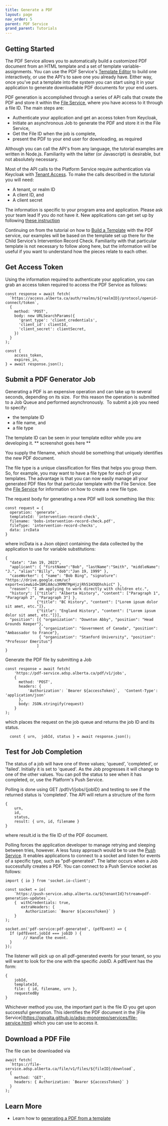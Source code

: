```yaml
---
title: Generate a PDF
layout: page
nav_order: 5
parent: PDF Service
grand_parent: Tutorials
---
```


## Getting Started

The PDF Service allows you to automatically build a customized PDF document from an HTML template and a set of template variable-assignments. You can use the PDF Service's [Template Editor](https://adsp.alberta.ca) to build one interactively, or use the API's to save one you already have. Either way, once you've put a template into the system you can start using it in your application to generate downloadable PDF documents for your end users.

PDF generation is accomplished through a series of API calls that create the PDF and store it within the [File Service](https://govalta.github.io/adsp-monorepo/services/file-service.html), where you have access to it through a file ID. The main steps are:

- Authenticate your application and get an access token from Keycloak,
- Initiate an asynchronous Job to generate the PDF and store it in the File Service,
- Get the File ID when the job is complete,
- present the PDF to your end user for downloading, as required

Although you can call the API's from any language, the tutorial examples are written in Node.js. Familiarity with the latter (or Javascript) is desirable, but not absolutely necessary.

Most of the API calls to the Platform Service require authentication via Keycloak with [Tenant Access](https://govalta.github.io/adsp-monorepo/services/tenant-service.html). To make the calls described in the tutorial you will need:

- A tenant, or realm ID
- A client ID, and
- A client secret

The information is specific to your program area and application. Please ask your team lead If you do not have it. New applications can get set up by following [these instruction](https://govalta.github.io/adsp-monorepo/getting-started.html)

Continuing on from the tutorial on how to [Build a Template](https://govalta.github.io/adsp-monorepo/tutorials/building-a-template.md) with the PDF service, our examples will be based on the template set up there for the Child Service's Intervention Record Check. Familiarity with that particular template is not necessary to follow along here, but the information will be useful if you want to understand how the pieces relate to each other.

## Get Access Token

Using the information required to authenticate your application, you can grab an access token required to access the PDF Service as follows:

```
const response = await fetch(
  `https://access.alberta.ca/auth/realms/${realmID}/protocol/openid-connect/token`,
  {
    method: 'POST',
    body: new URLSearchParams({
      'grant_type': 'client_credentials',
      'client_id': clientId,
      'client_secret': clientSecret,
    })
  }
);

const {
    access_token,
    expires_in,
} = await response.json();
```

## Submit a PDF Generator Job

Generating a PDF is an expensive operation and can take up to several seconds, depending on its size.  For this reason the operation is submitted to a Job Queue and performed asynchronously.  To submit a job you need to specify:

- the template ID
- a file name, and
- a file type

The template ID can be seen in your template editor while you are developing it.
** screenshot goes here **

You supply the filename, which should be something that uniquely identifies the new PDF document.

The file type is a unique classification for files that helps you group them. So, for example, you may want to have a file type for each of your templates. The advantage is that you can now easily manage all your generated PDF files for that particular template with the File Service. See the [File Service](https://govalta.github.io/adsp-monorepo/services/file-service.html) for information on how to create a new file type.

The request body for generating a new PDF will look something like this:

```
const request = {
  operation: 'generate',
  templateId: 'intervention-record-check',
  filename: 'bobs-intervention-record-check.pdf',
  fileType: 'intervention-record-checks',
  data: ircData
}
```

where ircData is a Json object containing the data collected by the application to use for variable substitutions:

```
{
  "date": "Jan 19, 2023",
  "applicant": { "firstName":"Bob", "lastName":"Smith", "middleName": "J.", "alias":"Billy", "dob":"Jan 19, 1999" },
  "caseWorker": { "name": "Bob Bing", "signature": "https://drive.google.com/uc?export=view&id=1BRi8Acu3RMNTMpHjzjRh51H3QDhshicC" },
  "reason": "I am applying to work directly with children etc.",
  "history": [{"title": "Alberta History", "content": ["Paragraph 1", "Paragraph 2", "Paragraph 3"] },
              {"title": "BC History", "content": ["Lorem ipsum dolor sit amet, etc."]},
              {"title": "England History", "content": ["Lorem ipsum dolor sit amet, etc."]}],
  "position": [{ "organization": "Downton Abby", "position": "Head Grounds Keeper"},
               { "organization": "Government of Canada", "position": "Ambassador to France"},
               { "organization": "Stanford University", "position": "Professor Emeritus"}
              ]
}
```

Generate the PDF file by submitting a Job

```
const response = await fetch(
    'https://pdf-service.adsp.alberta.ca/pdf/v1/jobs',
    {
      method: 'POST',
      headers: {
          'Authorization': `Bearer ${accessToken}`,  'Content-Type': 'application/json'
      },
      body: JSON.stringify(request)
    }
);
```

which places the request on the job queue and returns the job ID and its status.

```
  const { urn,  jobId, status } = await response.json();
```

## Test for Job Completion

The status of a job will have one of three values; 'queued', 'completed', or 'failed'. Initially it is set to 'queued'. As the Job progresses it will change to one of the other values. You can poll the status to see when it has completed, or, use the Platform's Push Service.

Polling is done using GET /pdf/v1/jobs/{jobID} and testing to see if the returned status is 'completed'. The API will return a structure of the form

```
{
    urn,
    id,
    status,
    result: { urn, id, filename }
}
```

where result.id is the file ID of the PDF document.

Polling forces the application developer to manage retrying and sleeping between tries, however. A less fussy approach would be to use the [Push Service](https://govalta.github.io/adsp-monorepo/services/push-service.html). It enables applications to connect to a socket and listen for events of a specific type, such as "pdf-generated". The latter occurs when a Job successfully creates a PDF. You can connect to a Push Service socket as follows:

```
import { io } from 'socket.io-client';

const socket = io(
    `https://push-service.adsp.alberta.ca/${tenantId}?stream=pdf-generation-updates`,
    {  withCredentials: true,
       extraHeaders: {
         Authorization: `Bearer ${accessToken}` }
    }
);

socket.on('pdf-service:pdf-generated', (pdfEvent) => {
  If (pdfEvent.jobId === jobID ) {
        // Handle the event.
  }
});
```

The listener will pick up on all pdf-generated events for your tenant, so you will want to look for the one with the specific JobID. A pdfEvent has the form:

```
{
    jobId,
    templateId,
    file: { id, filename, urn },
    requestedBy
}
```

Whichever method you use, the important part is the file ID you get upon successful generation. This identifies the PDF document in the ]File Service](https://govalta.github.io/adsp-monorepo/services/file-service.html) which you can use to access it.

## Download a PDF File

The file can be downloaded via

```
await fetch(
  `https://file-service.adsp.alberta.ca/file/v1/files/${fileID}/download`,
  {
    method: 'GET',
    headers: { Authorization: `Bearer ${accessToken}` }
  }
);
```

## Learn More

- Learn how to [generating a PDF from a template](/adsp-monorepo/tutorials/building-a-template.html)
